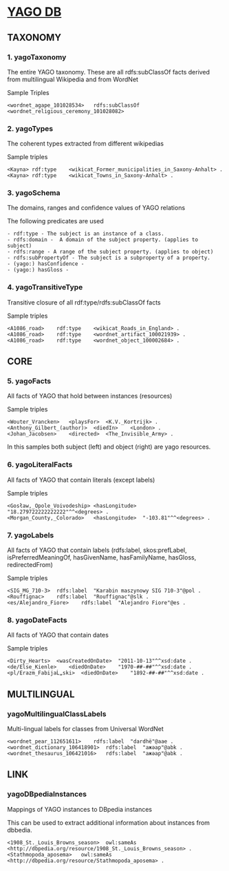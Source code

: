 # [YAGO DB](http://www.mpi-inf.mpg.de/departments/databases-and-information-systems/research/yago-naga/yago/downloads/)

## TAXONOMY

### 1. yagoTaxonomy

The entire YAGO taxonomy. These are all rdfs:subClassOf facts derived from multilingual Wikipedia and from WordNet

Sample Triples

    <wordnet_agape_101028534>	rdfs:subClassOf <wordnet_religious_ceremony_101028082>

### 2. yagoTypes

The coherent types extracted from different wikipedias

Sample triples

    <Kayna>	rdf:type	<wikicat_Former_municipalities_in_Saxony-Anhalt> .
    <Kayna>	rdf:type	<wikicat_Towns_in_Saxony-Anhalt> .

### 3. yagoSchema

The domains, ranges and confidence values of YAGO relations

The following predicates are used

    - rdf:type - The subject is an instance of a class.
    - rdfs:domain -  A domain of the subject property. (applies to subject)
    - rdfs:range - A range of the subject property. (applies to object)
    - rdfs:subPropertyOf - The subject is a subproperty of a property.
    - (yago:) hasConfidence - 
    - (yago:) hasGloss - 

### 4. yagoTransitiveType

Transitive closure of all rdf:type/rdfs:subClassOf facts

Sample triples

    <A1086_road>	rdf:type	<wikicat_Roads_in_England> .
    <A1086_road>	rdf:type	<wordnet_artifact_100021939> .
    <A1086_road>	rdf:type	<wordnet_object_100002684> .
    
## CORE
    
### 5. yagoFacts

All facts of YAGO that hold between instances (resources)

Sample triples

    <Wouter_Vrancken>	<playsFor>	<K.V._Kortrijk> .
    <Anthony_Gilbert_(author)>	<diedIn>	<London> .
    <Johan_Jacobsen>	<directed>	<The_Invisible_Army> .

In this samples both subject (left) and object (right) are yago resources.

### 6. yagoLiteralFacts

All facts of YAGO that contain literals (except labels)

Sample triples

    <Gosław,_Opole_Voivodeship>	<hasLongitude>	"18.279722222222222"^^<degrees> .
    <Morgan_County,_Colorado>	<hasLongitude>	"-103.81"^^<degrees> .
    
### 7. yagoLabels

All facts of YAGO that contain labels (rdfs:label, skos:prefLabel, isPreferredMeaningOf, hasGivenName, hasFamilyName, 
hasGloss, redirectedFrom)

Sample triples

    <SIG_MG_710-3>	rdfs:label	"Karabin maszynowy SIG 710-3"@pol .
    <Rouffignac>	rdfs:label	"Rouffignac"@slk .
    <es/Alejandro_Fiore>	rdfs:label	"Alejandro Fiore"@es .

### 8. yagoDateFacts

All facts of YAGO that contain dates

Sample triples 

    <Dirty_Hearts>	<wasCreatedOnDate>	"2011-10-13"^^xsd:date .
    <de/Else_Kienle>	<diedOnDate>	"1970-##-##"^^xsd:date .
    <pl/Erazm_FabijaĹ„ski>	<diedOnDate>	"1892-##-##"^^xsd:date .
    
## MULTILINGUAL

### yagoMultilingualClassLabels

Multi-lingual labels for classes from Universal WordNet

    <wordnet_pear_112651611>	rdfs:label	"dardhë"@aae .
    <wordnet_dictionary_106418901>	rdfs:label	"ажәар"@abk .
    <wordnet_thesaurus_106421016>	rdfs:label	"ажәар"@abk .
    
## LINK

### yagoDBpediaInstances

Mappings of YAGO instances to DBpedia instances 

This can be used to extract additional information about instances from dbbedia.

    <1908_St._Louis_Browns_season>	owl:sameAs	<http://dbpedia.org/resource/1908_St._Louis_Browns_season> .
    <Stathmopoda_aposema>	owl:sameAs	<http://dbpedia.org/resource/Stathmopoda_aposema> .